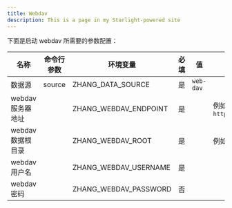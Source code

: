 ```yaml
---
title: Webdav
description: This is a page in my Starlight-powered site
---
```



下面是启动 webdav 所需要的参数配置：

| 名称           | 命令行参数  | 环境变量                  | 必填 | 值         | 备注                                  |
|--------------|--------|-----------------------|----|-----------|-------------------------------------|
| 数据源          | source | ZHANG_DATA_SOURCE     | 是  | `web-dav` |
| webdav 服务器地址 |        | ZHANG_WEBDAV_ENDPOINT | 是  |           | 例如：`https://dav.jianguoyun.com/dav` |
| webdav 数据根目录 |        | ZHANG_WEBDAV_ROOT     | 是  |           | 例如： `/accounting`                   |
| webdav 用户名   |        | ZHANG_WEBDAV_USERNAME | 是  |           |                                     |
| webdav 密码    |        | ZHANG_WEBDAV_PASSWORD | 否  |           |                                     |